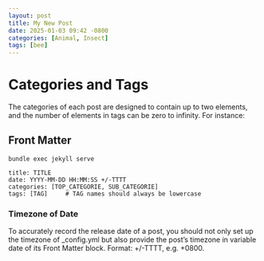 ```yaml
---
layout: post
title: My New Post
date: 2025-01-03 09:42 -0800
categories: [Animal, Insect]
tags: [bee]
---
```


# Categories and Tags
The categories of each post are designed to contain up to two elements, and the number of elements in tags can be zero to infinity. For instance:


## Front Matter

```
bundle exec jekyll serve
```

```console
title: TITLE
date: YYYY-MM-DD HH:MM:SS +/-TTTT
categories: [TOP_CATEGORIE, SUB_CATEGORIE]
tags: [TAG]     # TAG names should always be lowercase
```

### Timezone of Date

To accurately record the release date of a post, you should not only set up the timezone of _config.yml but also provide the post’s timezone in variable date of its Front Matter block. Format: +/-TTTT, e.g. +0800.